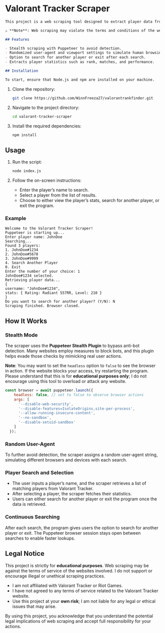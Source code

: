 # Valorant Tracker Scraper
```markdown
This project is a web scraping tool designed to extract player data from the [Valorant Tracker](https://tracker.gg/valorant) website. It combines my hobby of playing Valorant with my interest in web scraping techniques using Puppeteer. The tool allows users to input a player's name, choose from a list of players, and retrieve their stats.

⚠️ **Note**: Web scraping may violate the terms and conditions of the website being scraped. I do not have access to, nor have I agreed to, any legal terms from Valorant Tracker. This project is for **educational purposes only**. If you choose to use or clone this project, do so at your **own risk**.

## Features

- Stealth scraping with Puppeteer to avoid detection.
- Randomized user-agent and viewport settings to simulate human browsing behavior.
- Option to search for another player or exit after each search.
- Extracts player statistics such as rank, matches, and performance.

## Installation

To start, ensure that Node.js and npm are installed on your machine.
```

1. Clone the repository:
   ```bash
   git clone https://github.com/WinnFreeza27/valorantrankfinder.git
   ```

2. Navigate to the project directory:
   ```bash
   cd valorant-tracker-scraper
   ```

3. Install the required dependencies:
   ```bash
   npm install
   ```

## Usage

1. Run the script:
   ```bash
   node index.js
   ```

2. Follow the on-screen instructions:
   - Enter the player’s name to search.
   - Select a player from the list of results.
   - Choose to either view the player’s stats, search for another player, or exit the program.

### Example

```
Welcome to the Valorant Tracker Scraper!
Puppeteer is starting up...
Enter player name: JohnDoe
Searching...
Found 3 players:
1. JohnDoe#1234
2. JohnDoe#5678
3. JohnDoe#9999
4. Search Another Player
0. Exit
Enter the number of your choice: 1
JohnDoe#1234 selected.
Retrieving player data...
{
username: "JohnDoe#1234",
stats: { Rating: Radiant 557RR, Level: 210 }
}
Do you want to search for another player? (Y/N): N
Scraping finished. Browser closed.
```

## How It Works

### Stealth Mode

The scraper uses the **Puppeteer Stealth Plugin** to bypass anti-bot detection. Many websites employ measures to block bots, and this plugin helps evade those checks by mimicking real user actions.

**Note**: You may want to set the `headless` option to `false` to see the browser in action. If the website blocks your access, try restarting the program. Please understand that this is for **educational purposes only**; I do not encourage using this tool to overload or attack any website.

```javascript
const browser = await puppeteer.launch({
    headless: false, // set to false to observe browser actions
    args: [
      '--disable-web-security',
      '--disable-features=IsolateOrigins,site-per-process',
      '--allow-running-insecure-content',
      '--no-sandbox',
      '--disable-setuid-sandbox'
    ]
  });
```

### Random User-Agent

To further avoid detection, the scraper assigns a random user-agent string, simulating different browsers and devices with each search.

### Player Search and Selection

- The user inputs a player’s name, and the scraper retrieves a list of matching players from Valorant Tracker.
- After selecting a player, the scraper fetches their statistics.
- Users can either search for another player or exit the program once the data is retrieved.

### Continuous Searching

After each search, the program gives users the option to search for another player or exit. The Puppeteer browser session stays open between searches to enable faster lookups.

## Legal Notice

This project is strictly for **educational purposes**. Web scraping may be against the terms of service of the websites involved. I do not support or encourage illegal or unethical scraping practices.

- I am not affiliated with Valorant Tracker or Riot Games.
- I have not agreed to any terms of service related to the Valorant Tracker website.
- Use this project at your **own risk**; I am not liable for any legal or ethical issues that may arise.

By using this project, you acknowledge that you understand the potential legal implications of web scraping and accept full responsibility for your actions.
